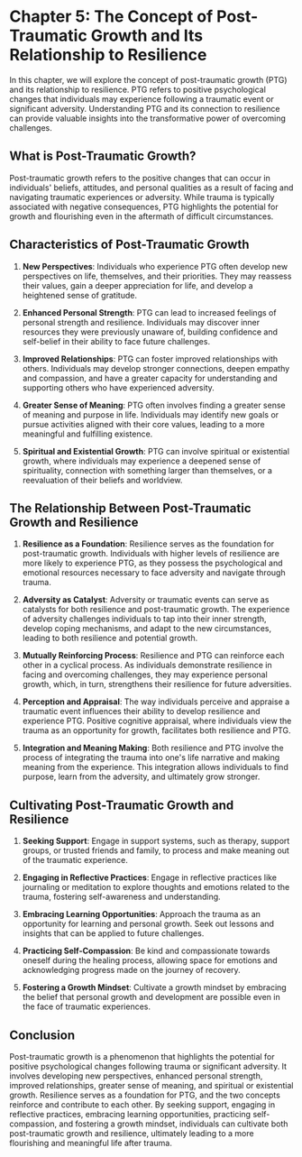 Chapter 5: The Concept of Post-Traumatic Growth and Its Relationship to Resilience
==================================================================================

In this chapter, we will explore the concept of post-traumatic growth (PTG) and its relationship to resilience. PTG refers to positive psychological changes that individuals may experience following a traumatic event or significant adversity. Understanding PTG and its connection to resilience can provide valuable insights into the transformative power of overcoming challenges.

What is Post-Traumatic Growth?
------------------------------

Post-traumatic growth refers to the positive changes that can occur in individuals' beliefs, attitudes, and personal qualities as a result of facing and navigating traumatic experiences or adversity. While trauma is typically associated with negative consequences, PTG highlights the potential for growth and flourishing even in the aftermath of difficult circumstances.

Characteristics of Post-Traumatic Growth
----------------------------------------

1. **New Perspectives**: Individuals who experience PTG often develop new perspectives on life, themselves, and their priorities. They may reassess their values, gain a deeper appreciation for life, and develop a heightened sense of gratitude.

2. **Enhanced Personal Strength**: PTG can lead to increased feelings of personal strength and resilience. Individuals may discover inner resources they were previously unaware of, building confidence and self-belief in their ability to face future challenges.

3. **Improved Relationships**: PTG can foster improved relationships with others. Individuals may develop stronger connections, deepen empathy and compassion, and have a greater capacity for understanding and supporting others who have experienced adversity.

4. **Greater Sense of Meaning**: PTG often involves finding a greater sense of meaning and purpose in life. Individuals may identify new goals or pursue activities aligned with their core values, leading to a more meaningful and fulfilling existence.

5. **Spiritual and Existential Growth**: PTG can involve spiritual or existential growth, where individuals may experience a deepened sense of spirituality, connection with something larger than themselves, or a reevaluation of their beliefs and worldview.

The Relationship Between Post-Traumatic Growth and Resilience
-------------------------------------------------------------

1. **Resilience as a Foundation**: Resilience serves as the foundation for post-traumatic growth. Individuals with higher levels of resilience are more likely to experience PTG, as they possess the psychological and emotional resources necessary to face adversity and navigate through trauma.

2. **Adversity as Catalyst**: Adversity or traumatic events can serve as catalysts for both resilience and post-traumatic growth. The experience of adversity challenges individuals to tap into their inner strength, develop coping mechanisms, and adapt to the new circumstances, leading to both resilience and potential growth.

3. **Mutually Reinforcing Process**: Resilience and PTG can reinforce each other in a cyclical process. As individuals demonstrate resilience in facing and overcoming challenges, they may experience personal growth, which, in turn, strengthens their resilience for future adversities.

4. **Perception and Appraisal**: The way individuals perceive and appraise a traumatic event influences their ability to develop resilience and experience PTG. Positive cognitive appraisal, where individuals view the trauma as an opportunity for growth, facilitates both resilience and PTG.

5. **Integration and Meaning Making**: Both resilience and PTG involve the process of integrating the trauma into one's life narrative and making meaning from the experience. This integration allows individuals to find purpose, learn from the adversity, and ultimately grow stronger.

Cultivating Post-Traumatic Growth and Resilience
------------------------------------------------

1. **Seeking Support**: Engage in support systems, such as therapy, support groups, or trusted friends and family, to process and make meaning out of the traumatic experience.

2. **Engaging in Reflective Practices**: Engage in reflective practices like journaling or meditation to explore thoughts and emotions related to the trauma, fostering self-awareness and understanding.

3. **Embracing Learning Opportunities**: Approach the trauma as an opportunity for learning and personal growth. Seek out lessons and insights that can be applied to future challenges.

4. **Practicing Self-Compassion**: Be kind and compassionate towards oneself during the healing process, allowing space for emotions and acknowledging progress made on the journey of recovery.

5. **Fostering a Growth Mindset**: Cultivate a growth mindset by embracing the belief that personal growth and development are possible even in the face of traumatic experiences.

Conclusion
----------

Post-traumatic growth is a phenomenon that highlights the potential for positive psychological changes following trauma or significant adversity. It involves developing new perspectives, enhanced personal strength, improved relationships, greater sense of meaning, and spiritual or existential growth. Resilience serves as a foundation for PTG, and the two concepts reinforce and contribute to each other. By seeking support, engaging in reflective practices, embracing learning opportunities, practicing self-compassion, and fostering a growth mindset, individuals can cultivate both post-traumatic growth and resilience, ultimately leading to a more flourishing and meaningful life after trauma.
